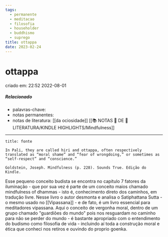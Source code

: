 ```yaml
---
tags:
  - permanente
  - meditacao
  - filosofia
  - householder
  - buddhismo
  - suprego
title: ottappa
date: 2023-02-24
---
```

# ottappa
criado em: 22:52 2022-08-01

##### Relacionado
- palavras-chave:
- notas permanentes: 
- notas de literatura: [[da ociosidade]]
[[📚 NOTAS 📖 DE 📘 LITERATURA/KINDLE HIGHLIGHTS/Mindfulness]]
---

```ad-info
title: fonte

In Pali, they are called hiri and ottappa, often respectively translated as “moral shame” and “fear of wrongdoing,” or sometimes as “self-respect” and “conscience.”

Goldstein, Joseph. Mindfulness (p. 228). Sounds True. Edição do Kindle. 
```
Esse pequeno conceito budista se encontra no capítulo 7 fatores da iluminação - que por sua vez é parte de um conceito maios chamado mindfulness of dhammas - isto é, conhecimento direto dos caminhos, em tradução livre.
Nesse livro o autor desmonta e analisa o Satiphattana Sutta - o mesmo usado no [[Vipassana]] - e de fato, é um livro essencial para meditadores vipassana. 
Aqui o conceito de vergonha moral, dentro de um grupo chamado "guardiões do mundo" pois nos resguardam no caminho para não se perder do mundo - é bastante apropriado com o entendimento do budismo como filosofia de vida - incluindo aí toda a construção moral e ética que conheci nos retiros e ouvindo do proprio goenka.